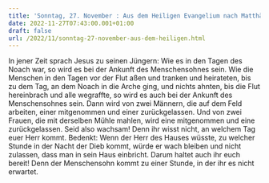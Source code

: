 ```yaml
---
title: 'Sonntag, 27. November : Aus dem Heiligen Evangelium nach Matthäus - Mt 24,37-44.'
date: 2022-11-27T07:43:00.001+01:00
draft: false
url: /2022/11/sonntag-27-november-aus-dem-heiligen.html
---
```


In jener Zeit sprach Jesus zu seinen Jüngern: Wie es in den Tagen des Noach war, so wird es bei der Ankunft des Menschensohnes sein. Wie die Menschen in den Tagen vor der Flut aßen und tranken und heirateten, bis zu dem Tag, an dem Noach in die Arche ging, und nichts ahnten, bis die Flut hereinbrach und alle wegraffte, so wird es auch bei der Ankunft des Menschensohnes sein. Dann wird von zwei Männern, die auf dem Feld arbeiten, einer mitgenommen und einer zurückgelassen. Und von zwei Frauen, die mit derselben Mühle mahlen, wird eine mitgenommen und eine zurückgelassen. Seid also wachsam! Denn ihr wisst nicht, an welchem Tag euer Herr kommt. Bedenkt: Wenn der Herr des Hauses wüsste, zu welcher Stunde in der Nacht der Dieb kommt, würde er wach bleiben und nicht zulassen, dass man in sein Haus einbricht. Darum haltet auch ihr euch bereit! Denn der Menschensohn kommt zu einer Stunde, in der ihr es nicht erwartet.